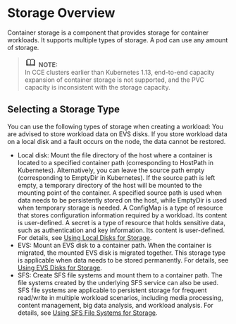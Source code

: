 # Storage Overview<a name="cce_01_0042"></a>

Container storage  is a component that provides storage for container workloads. It supports multiple types of storage. A  pod  can use any amount of storage.

>![](public_sys-resources/icon-note.gif) **NOTE:**   
>In CCE clusters earlier than Kubernetes 1.13, end-to-end capacity expansion of container storage is not supported, and the PVC capacity is inconsistent with the storage capacity.  

## Selecting a Storage Type<a name="section13374182011418"></a>

You can use the following types of storage when creating a workload: You are advised to store workload data on EVS disks. If you store workload data on a local disk and a fault occurs on the node, the data cannot be restored.

-   Local disk: Mount the file directory of the host where a container is located to a specified container path \(corresponding to  HostPath  in  Kubernetes\). Alternatively, you can leave the source path empty \(corresponding to  EmptyDir  in Kubernetes\). If the source path is left empty, a temporary directory of the host will be mounted to the mounting point of the container. A specified source path is used when data needs to be persistently stored on the host, while EmptyDir is used when temporary storage is needed. A  ConfigMap  is a type of resource that stores configuration information required by a workload. Its content is user-defined. A  secret  is a type of resource that holds sensitive data, such as authentication and key information. Its content is user-defined. For details, see  [Using Local Disks for Storage](using-local-disks-for-storage.md).
-   EVS: Mount an EVS disk to a container path. When the container is migrated, the mounted EVS disk is migrated together. This storage type is applicable when data needs to be stored permanently. For details, see  [Using EVS Disks for Storage](using-evs-disks-for-storage.md).
-   SFS: Create  SFS  file systems and mount them to a container path. The file systems created by the underlying SFS service can also be used. SFS file systems are applicable to persistent storage for frequent read/write in multiple workload scenarios, including media processing, content management, big data analysis, and workload analysis. For details, see  [Using SFS File Systems for Storage](using-sfs-file-systems-for-storage.md).

